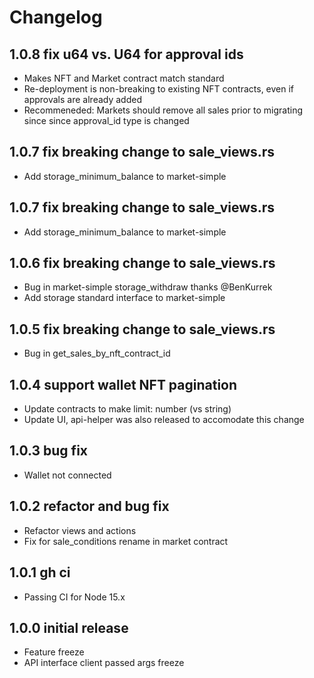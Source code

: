 # Changelog

## 1.0.8 fix u64 vs. U64 for approval ids

- Makes NFT and Market contract match standard
- Re-deployment is non-breaking to existing NFT contracts, even if approvals are already added
- Recommeneded: Markets should remove all sales prior to migrating since since approval_id type is changed

## 1.0.7 fix breaking change to sale_views.rs

- Add storage_minimum_balance to market-simple 

## 1.0.7 fix breaking change to sale_views.rs

- Add storage_minimum_balance to market-simple 

## 1.0.6 fix breaking change to sale_views.rs

- Bug in market-simple storage_withdraw thanks @BenKurrek
- Add storage standard interface to market-simple 

## 1.0.5 fix breaking change to sale_views.rs

- Bug in get_sales_by_nft_contract_id

## 1.0.4 support wallet NFT pagination

- Update contracts to make limit: number (vs string)
- Update UI, api-helper was also released to accomodate this change

## 1.0.3 bug fix

- Wallet not connected

## 1.0.2 refactor and bug fix

- Refactor views and actions
- Fix for sale_conditions rename in market contract

## 1.0.1 gh ci

- Passing CI for Node 15.x

## 1.0.0 initial release

- Feature freeze
- API interface client passed args freeze
